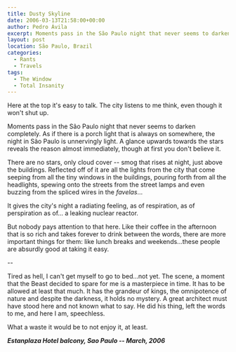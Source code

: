 ```yaml
---
title: Dusty Skyline
date: 2006-03-13T21:58:00+00:00
author: Pedro Ávila
excerpt: Moments pass in the São Paulo night that never seems to darken completely.
layout: post
location: São Paulo, Brazil
categories:
  - Rants
  - Travels
tags:
  - The Window
  - Total Insanity
---
```

Here at the top it's easy to talk. The city listens to me think, even though it won't shut up.

Moments pass in the São Paulo night that never seems to darken completely. As if there is a porch light that is always on somewhere, the night in São Paulo is unnervingly light. A glance upwards towards the stars reveals the reason almost immediately, though at first you don't believe it.

There are no stars, only cloud cover -- smog that rises at night, just above the buildings. Reflected off of it are all the lights from the city that come seeping from all the tiny windows in the buildings, pouring forth from all the headlights, spewing onto the streets from the street lamps and even buzzing from the spliced wires in the _favelas_...

It gives the city's night a radiating feeling, as of respiration, as of perspiration as of... a leaking nuclear reactor.

But nobody pays attention to that here. Like their coffee in the afternoon that is so rich and takes forever to drink between the words, there are more important things for them: like lunch breaks and weekends...these people are absurdly good at taking it easy.

--

Tired as hell, I can't get myself to go to bed...not yet. The scene, a moment that the Beast decided to spare for me is a masterpiece in time. It has to be allowed at least that much. It has the grandeur of kings, the omnipotence of nature and despite the darkness, it holds no mystery. A great architect must have stood here and not known what to say. He did his thing, left the words to me, and here I am, speechless.

What a waste it would be to not enjoy it, at least.

**_Estanplaza Hotel balcony, Sao Paulo -- March, 2006_**